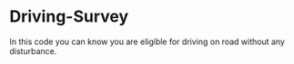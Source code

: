 # Driving-Survey
In this code you can know you are eligible for driving on road without any disturbance.

